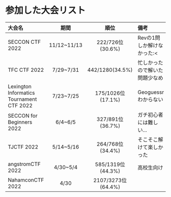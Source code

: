 # 参加した大会リスト
|大会名|期間|順位|備考|
|:---|:---:|:---:|:---|
|SECCON CTF 2022|11/12~11/13|222/726位(30.6%)|Revの1問しか解けなかった:<|
|TFC CTF 2022|7/29~7/31|442/1280(34.5%)|忙しかったので解いた問題少なめ|
|Lexington Informatics Tournament CTF 2022|7/23~7/25|175/1026位(17.1%)|Geoguessrわからない|
|SECCON for Beginners 2022|6/4~6/5|327/891位(36.7%)|ガチ初心者には難しい...|
|TJCTF 2022|5/14~5/16|264/768位(34.4%)|そこそこ解けて楽しかった|
|angstromCTF 2022|4/30~5/4|585/1319位(44.3%)|高校生向け|
|NahamconCTF 2022|4/30|2107/3273位(64.4%)||